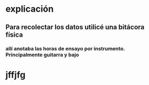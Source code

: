 # explicación 
## Para recolectar los datos utilicé una bitácora física 
### allí anotaba las horas de ensayo por instrumento. Principalmente guitarra y bajo


# jffjfg
